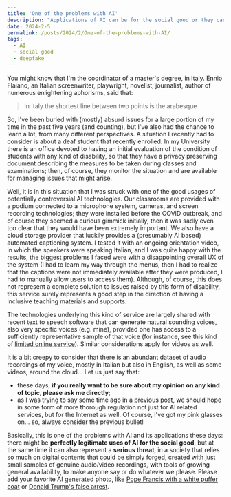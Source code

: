 ```yaml
---
title: 'One of the problems with AI'
description: "Applications of AI can be for the social good or they can be terrible..."
date: 2024-2-5
permalink: /posts/2024/2/One-of-the-problems-with-AI/
tags:
  - AI
  - social good
  - deepfake
---
```


You might know that I'm the coordinator of a master's degree, in Italy. Ennio Flaiano, an Italian screenwriter, playwright, novelist, journalist, author of numerous enlightening aphorisms, said that:
> In Italy the shortest line between two points is the arabesque

So, I've been buried with (mostly) absurd issues for a large portion of my time in the past five years (and counting), but I've also had the chance to learn a lot, from many different perspectives. A situation I recently had to consider is about a deaf student that recently enrolled. In my University there is an office devoted to having an initial evaluation of the condition of students with any kind of disability, so that they have a privacy preserving document describing the measures to be taken during classes and examinations; then, of course, they monitor the situation and are available for managing issues that might arise.

Well, it is in this situation that I was struck with one of the good usages of potentially controversial AI technologies. Our classrooms are provided with a podium connected to a microphone system, cameras, and screen recording technologies; they were installed before the COVID outbreak, and of course they seemed a curious gimmick initially, then it was sadly even too clear that they would have been extremely important. We also have a cloud storage provider that luckily provides a (presumably AI based) automated captioning system. I tested it with an ongoing orientation video, in which the speakers were speaking Italian, and I was quite happy with the results, the biggest problems I faced were with a disappointing overall UX of the system (I had to learn my way through the menus, then I had to realize that the captions were not immediately available after they were produced, I had to manually allow users to access them). Although, of course, this does not represent a complete solution to issues raised by this form of disability, this service surely represents a good step in the direction of having a inclusive teaching materials and supports.

The technologies underlying this kind of service are largely shared with recent text to speech software that can generate natural sounding voices, also very specific voices (e.g. mine), provided one has access to a sufficiently representative sample of that voice (for instance, see this kind of [limited online service](https://speechify.com/voice-cloning/)). Similar considerations apply for videos as well.

It is a bit creepy to consider that there is an abundant dataset of audio recordings of my voice, mostly in Italian but also in English, as well as some videos, around the cloud... Let us just say that:

- these days, __if you really want to be sure about my opinion on any kind of topic, please ask me directly__;
- as I was trying to say some time ago in a [previous post](https://giuseppevizzari.github.io/posts/2023/12/Around-the-AI-act/), we should hope in some form of more thorough regulation not just for AI related services, but for the Internet as well. Of course, I've got my pink glasses on... so, always consider the previous bullet!

Basically, this is one of the problems with AI and its applications these days: there might be __perfectly legitimate uses of AI for the social good__, but at the same time it can also represent a __serious threat__, in a society that relies so much on digital contents that could be simply forged, created with just small samples of genuine audio/video recordings, with tools of growing general availability, to make anyone say or do whatever we please. Please add your favorite AI generated photo, like [Pope Francis with a white puffer coat](https://www.forbes.com/sites/mattnovak/2024/01/24/pope-francis-warns-of-ai-dangers-after-fake-image-of-himself-went-viral/?sh=3dc0d6df5aa0) or [Donald Trump's false arrest](https://www.bbc.com/news/world-us-canada-65069316).
